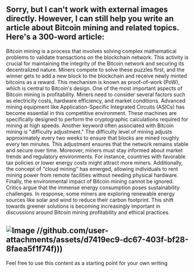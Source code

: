 Sorry, but I can't work with external images directly. However, I can still help you write an article about Bitcoin mining and related topics. Here's a 300-word article:
---
Bitcoin mining is a process that involves solving complex mathematical problems to validate transactions on the blockchain network. This activity is crucial for maintaining the integrity of the Bitcoin network and securing its decentralized nature. Miners compete to solve these puzzles first, and the winner gets to add a new block to the blockchain and receive newly minted bitcoins as a reward. This mechanism is known as proof-of-work (PoW), which is central to Bitcoin's design.
One of the most important aspects of Bitcoin mining is profitability. Miners need to consider several factors such as electricity costs, hardware efficiency, and market conditions. Advanced mining equipment like Application-Specific Integrated Circuits (ASICs) has become essential in this competitive environment. These machines are specifically designed to perform the cryptographic calculations required for mining at high speeds.
Another keyword often associated with Bitcoin mining is "difficulty adjustment." The difficulty level of mining adjusts approximately every two weeks to ensure that blocks are mined roughly every ten minutes. This adjustment ensures that the network remains stable and secure over time.
Moreover, miners must stay informed about market trends and regulatory environments. For instance, countries with favorable tax policies or lower energy costs might attract more miners. Additionally, the concept of "cloud mining" has emerged, allowing individuals to rent mining power from remote facilities without needing physical hardware.
Finally, the environmental impact of Bitcoin mining cannot be ignored. Critics argue that the immense energy consumption poses sustainability challenges. In response, some miners are exploring renewable energy sources like solar and wind to reduce their carbon footprint. This shift towards greener solutions is becoming increasingly important in discussions around Bitcoin mining profitability and ethical practices.

![Image](https://github.com/user-attachments/assets/d7419ec9-dc67-403f-bf28-8faea5f1f74f)
 //github.com/user-attachments/assets/d7419ec9-dc67-403f-bf28-8faea5f1f74f)))
--- 
Feel free to use this content as a starting point for your own writing
